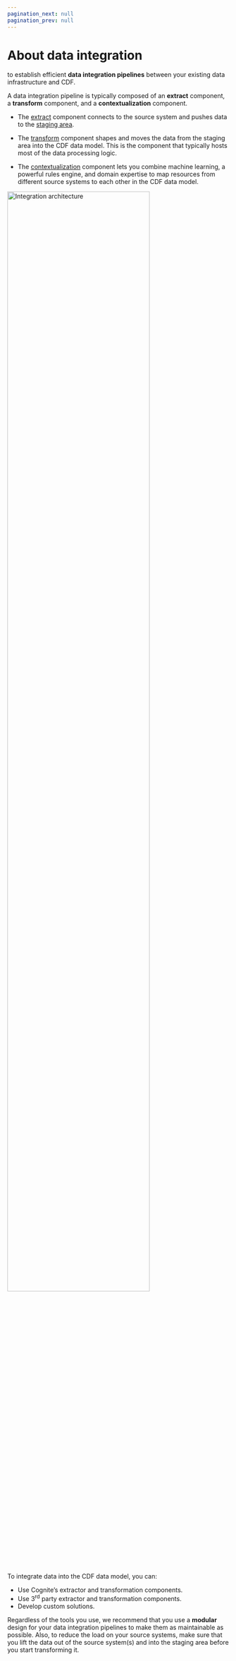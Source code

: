 ```yaml
---
pagination_next: null
pagination_prev: null
---
```


# About data integration
 to establish efficient **data integration pipelines** between your existing data infrastructure and CDF.

A data integration pipeline is typically composed of an **extract** component, a **transform** component, and a **contextualization** component.

- The [extract](./concepts/extraction/index.md) component connects to the source system and pushes data to the [staging area](../integration/guides/extraction/raw_explorer.md).

- The [transform](./concepts/transformation/index.md) component shapes and moves the data from the staging area into the CDF data model. This is the component that typically hosts most of the data processing logic.

- The [contextualization](./concepts/contextualization/index.md) component lets you combine machine learning, a powerful rules engine, and domain expertise to map resources from different source systems to each other in the CDF data model.

<img className="illustration" src="https://apps-cdn.cogniteapp.com/@cognite/docs-portal-images/1.0.0/images/cdf/integrations/integration_architecture.png" alt="Integration architecture " width="80%"/>

To integrate data into the CDF data model, you can:

- Use Cognite’s extractor and transformation components.
- Use 3<sup>rd</sup> party extractor and transformation components.
- Develop custom solutions.

Regardless of the tools you use, we recommend that you use a **modular** design for your data integration pipelines to make them as maintainable as possible. Also, to reduce the load on your source systems, make sure that you lift the data out of the source system(s) and into the staging area before you start transforming it.
